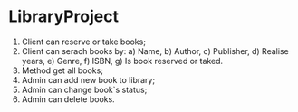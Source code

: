 # LibraryProject
1. Client can reserve or take books;
2. Client can serach books by:
    a) Name,
    b) Author,
    c) Publisher,
    d) Realise years,
    e) Genre,
    f) ISBN,
    g) Is book reserved or taked.
3. Method get all books;
4. Admin can add new book to library;
5. Admin can change book`s status;
6. Admin can delete books.


